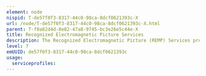 ```yaml
---
element: node
nispid: T-de57f0f3-8317-44c0-98ca-8dcf0621393c-X
url: /node/T-de57f0f3-8317-44c0-98ca-8dcf0621393c-X.html
parent: T-f0a82d4d-8e82-47a8-9745-bc3e26e5c44e-X
title: Recognized Electromagnetic Picture Services
description: The Recognized Electromagnetic Picture (REMP) Services provide the means to produce, manage and disseminate the REMP. These services will generate a de-conflicted and agreed picture of the Electromagnetic Environment through the collection, aggregation, correlation and fusion of information from multiple sources.
level: 7
emUUID: de57f0f3-8317-44c0-98ca-8dcf0621393c
usage:
  serviceprofiles:
---
```

